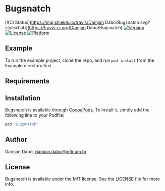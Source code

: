 # Bugsnatch

[![CI Status](https://img.shields.io/travis/Damjan Dabo/Bugsnatch.svg?style=flat)](https://travis-ci.org/Damjan Dabo/Bugsnatch)
[![Version](https://img.shields.io/cocoapods/v/Bugsnatch.svg?style=flat)](https://cocoapods.org/pods/Bugsnatch)
[![License](https://img.shields.io/cocoapods/l/Bugsnatch.svg?style=flat)](https://cocoapods.org/pods/Bugsnatch)
[![Platform](https://img.shields.io/cocoapods/p/Bugsnatch.svg?style=flat)](https://cocoapods.org/pods/Bugsnatch)

## Example

To run the example project, clone the repo, and run `pod install` from the Example directory first.

## Requirements

## Installation

Bugsnatch is available through [CocoaPods](https://cocoapods.org). To install
it, simply add the following line to your Podfile:

```ruby
pod 'Bugsnatch'
```

## Author

Damjan Dabo, damjan.dabo@infinum.hr

## License

Bugsnatch is available under the MIT license. See the LICENSE file for more info.
